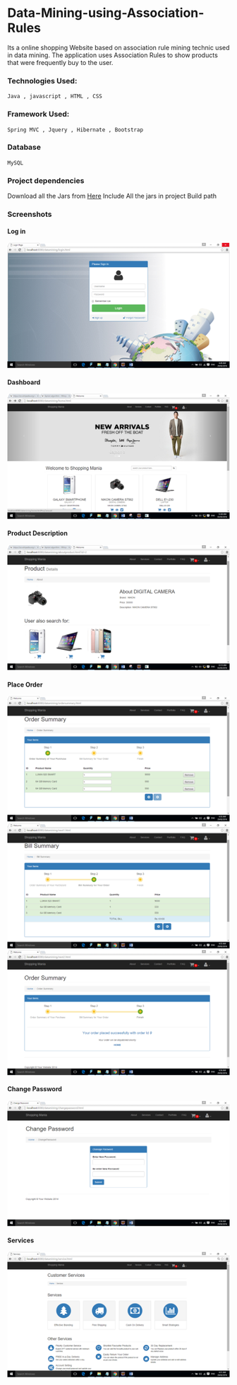 # Data-Mining-using-Association-Rules

Its a online shopping Website based on association rule mining technic used in data mining. The application uses Association Rules to show  products that were frequently buy to the user.

### Technologies Used:

```
Java , javascript , HTML , CSS 
```

### Framework Used:

```
Spring MVC , Jquery , Hibernate , Bootstrap
```

### Database

```
MySQL
```

### Project dependencies

Download all the Jars from [Here](https://drive.google.com/open?id=1LolLFkUU0VfxFplfp7whcPsgYdGAqgYe)
Include All the jars in project Build path 
 
### Screenshots


#### Log in
 ![login](/screenshot/login.png)

#### Dashboard
 ![Dashboard](/screenshot/User/dashboard.png)
 
#### Product Description
 ![Product Description](/screenshot/User/productdetails.png)

#### Place Order
 ![Place Order](/screenshot/User/ordersummary.png)
 ![Place Order](/screenshot/User/billsummary.png)
 ![Place Order](/screenshot/User/orderconfirm.png)
  
#### Change Password
 ![Change Password](/screenshot/User/changepassword.png)
 
#### Services
 ![Services](/screenshot/User/services.png)
